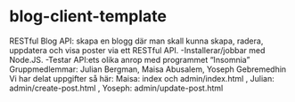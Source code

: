 # blog-client-template
RESTful Blog API: skapa en blogg där man skall kunna skapa, radera, uppdatera och
visa poster via ett RESTful API.
-Installerar/jobbar med Node.JS.
-Testar API:ets olika anrop med programmet “Insomnia”
Gruppmedlemmar: Julian Bergman, Maisa Abusalem, Yoseph Gebremedhin
Vi har delat uppgifter så här: 
Maisa: index och admin/index.html , Julian: admin/create-post.html , Yoseph: admin/update-post.html

